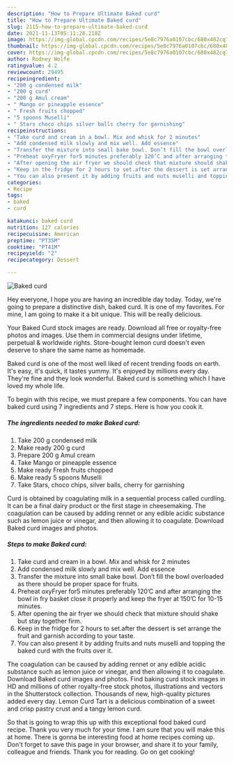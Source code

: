 ```yaml
---
description: "How to Prepare Ultimate Baked curd"
title: "How to Prepare Ultimate Baked curd"
slug: 2115-how-to-prepare-ultimate-baked-curd
date: 2021-11-13T05:11:28.218Z
image: https://img-global.cpcdn.com/recipes/5e8c7976a0107cbc/680x482cq70/baked-curd-recipe-main-photo.jpg
thumbnail: https://img-global.cpcdn.com/recipes/5e8c7976a0107cbc/680x482cq70/baked-curd-recipe-main-photo.jpg
cover: https://img-global.cpcdn.com/recipes/5e8c7976a0107cbc/680x482cq70/baked-curd-recipe-main-photo.jpg
author: Rodney Wolfe
ratingvalue: 4.2
reviewcount: 29495
recipeingredient:
- "200 g condensed milk"
- "200 g curd"
- "200 g Amul cream"
- " Mango or pineapple essence"
- " Fresh fruits chopped"
- "5 spoons Muselli"
- " Stars choco chips silver balls cherry for garnishing"
recipeinstructions:
- "Take curd and cream in a bowl. Mix and whisk for 2 minutes"
- "Add condensed milk slowly and mix well. Add essence"
- "Transfer the mixture into small bake bowl. Don’t fill the bowl overloaded as there should be proper space for fruits."
- "Preheat oxyFryer for5 minutes preferably 120’C and after arranging the bowl in fry basket close it properly and keep the fryer at 150’C for 10-15 minutes."
- "After opening the air fryer we should check that mixture should shake but stay together firm."
- "Keep in the fridge for 2 hours to set.after the dessert is set arrange the fruit and garnish according to your taste."
- "You can also present it by adding fruits and nuts muselli and topping the baked curd with the fruits over it."
categories:
- Recipe
tags:
- baked
- curd

katakunci: baked curd 
nutrition: 127 calories
recipecuisine: American
preptime: "PT35M"
cooktime: "PT41M"
recipeyield: "2"
recipecategory: Dessert

---
```



![Baked curd](https://img-global.cpcdn.com/recipes/5e8c7976a0107cbc/680x482cq70/baked-curd-recipe-main-photo.jpg)

Hey everyone, I hope you are having an incredible day today. Today, we're going to prepare a distinctive dish, baked curd. It is one of my favorites. For mine, I am going to make it a bit unique. This will be really delicious.

Your Baked Curd stock images are ready. Download all free or royalty-free photos and images. Use them in commercial designs under lifetime, perpetual &amp; worldwide rights. Store-bought lemon curd doesn&#39;t even deserve to share the same name as homemade.

Baked curd is one of the most well liked of recent trending foods on earth. It's easy, it's quick, it tastes yummy. It's enjoyed by millions every day. They're fine and they look wonderful. Baked curd is something which I have loved my whole life.


To begin with this recipe, we must prepare a few components. You can have baked curd using 7 ingredients and 7 steps. Here is how you cook it.

<!--inarticleads1-->

##### The ingredients needed to make Baked curd:

1. Take 200 g condensed milk
1. Make ready 200 g curd
1. Prepare 200 g Amul cream
1. Take  Mango or pineapple essence
1. Make ready  Fresh fruits chopped
1. Make ready 5 spoons Muselli
1. Take  Stars, choco chips, silver balls, cherry for garnishing


Curd is obtained by coagulating milk in a sequential process called curdling. It can be a final dairy product or the first stage in cheesemaking. The coagulation can be caused by adding rennet or any edible acidic substance such as lemon juice or vinegar, and then allowing it to coagulate. Download Baked curd images and photos. 

<!--inarticleads2-->

##### Steps to make Baked curd:

1. Take curd and cream in a bowl. Mix and whisk for 2 minutes
1. Add condensed milk slowly and mix well. Add essence
1. Transfer the mixture into small bake bowl. Don’t fill the bowl overloaded as there should be proper space for fruits.
1. Preheat oxyFryer for5 minutes preferably 120’C and after arranging the bowl in fry basket close it properly and keep the fryer at 150’C for 10-15 minutes.
1. After opening the air fryer we should check that mixture should shake but stay together firm.
1. Keep in the fridge for 2 hours to set.after the dessert is set arrange the fruit and garnish according to your taste.
1. You can also present it by adding fruits and nuts muselli and topping the baked curd with the fruits over it.


The coagulation can be caused by adding rennet or any edible acidic substance such as lemon juice or vinegar, and then allowing it to coagulate. Download Baked curd images and photos. Find baking curd stock images in HD and millions of other royalty-free stock photos, illustrations and vectors in the Shutterstock collection. Thousands of new, high-quality pictures added every day. Lemon Curd Tart is a delicious combination of a sweet and crisp pastry crust and a tangy lemon curd. 

So that is going to wrap this up with this exceptional food baked curd recipe. Thank you very much for your time. I am sure that you will make this at home. There is gonna be interesting food at home recipes coming up. Don't forget to save this page in your browser, and share it to your family, colleague and friends. Thank you for reading. Go on get cooking!
